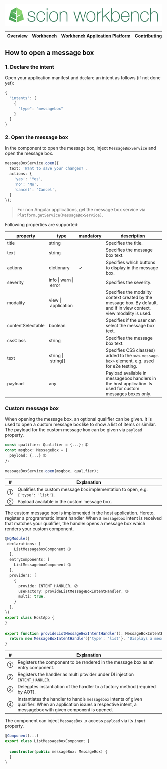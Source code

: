![SCION Workbench](/resources/site/logo/scion-workbench-banner.png)

[Overview][menu-overview] | [Workbench][menu-workbench] | [Workbench&nbsp;Application&nbsp;Platform][menu-workbench-application-platform] | [Contributing][menu-contributing] | [Changelog][menu-changelog] | [Sponsoring][menu-sponsoring] | [Links][menu-links]
|---|---|---|---|---|---|---|

## How to open a message box

### 1. Declare the intent

Open your application manifest and declare an intent as follows (if not done yet):
  
```javascript
{
  "intents": [
    {
      "type": "messagebox"
    }
  ]
}
```

### 2. Open the message box

In the component to open the message box, inject `MessageBoxService` and open the message box.

```typescript 
messageBoxService.open({
  text: 'Want to save your changes?',
  actions: {
    'yes': 'Yes',
    'no': 'No',
    'cancel': 'Cancel',
  }
});

```
> For non Angular applications, get the message box service via `Platform.getService(MessageBoxService)`.

Following properties are supported:

|property|type|mandatory|description|
|-|-|-|-|
|title|string||Specifies the title.|
|text|string||Specifies the message box text.|
|actions|dictionary|✓|Specifies which buttons to display in the message box.|
|severity|info&nbsp;\|&nbsp;warn&nbsp;\|&nbsp;error||Specifies the severity.|
|modality|view&nbsp;\|&nbsp;application||Specifies the modality context created by the message box. By default, and if in view context, view modality is used.|
|contentSelectable|boolean||Specifies if the user can select the message box text.|
|cssClass|string||Specifies the message box text.|
|text|string&nbsp;\|&nbsp;string[]||Specifies CSS class(es) added to the  `<wb-message-box>` element, e.g. used for e2e testing.|
|payload|any||Payload available in messagebox handlers in the host application. Is used for custom messages boxes only.|

### Custom message box

When opening the message box, an optional qualifier can be given. It is used to open a custom message box like to show a list of items or similar. The payload for the custom message box can be given via `payload` property.

```typescript
const qualifier: Qualifier = {...}; ➀
const msgbox: MessageBox = {
  payload: {...} ➁
}:

messageBoxService.open(msgbox, qualifier);
```
|#|Explanation|
|-|-|
|➀|Qualifies the custom message box implementation to open, e.g. `{'type': 'list'}`.|
|➁|Payload available in the custom message box.|


The custom message box is implemented in the host application. Hereto, register a programmatic intent handler. When a `messagebox` intent is received that matches your qualifier, the handler opens a message box which renders your custom component.

```typescript
@NgModule({
 declarations: [
    ListMessageboxComponent ➀
  ],
  entryComponents: [
    ListMessageboxComponent ➀
  ],
  providers: [
    {
      provide: INTENT_HANDLER, ➁
      useFactory: provideListMessageBoxIntentHandler, ➂
      multi: true,
    }
  ],
})
export class HostApp {
}

export function provideListMessageBoxIntentHandler(): MessageBoxIntentHandler { ➃
  return new MessageBoxIntentHandler({'type': 'list'}, 'Displays a messagebox with list content to the user.', ListMessageboxComponent);
}

```
|#|Explanation|
|-|-|
|➀|Registers the component to be rendered in the message box as an entry component.|
|➁|Registers the handler as multi provider under DI injection `INTENT_HANDLER`.|
|➂|Delegates instantiation of the handler to a factory method (required by AOT).|
|➃|Instantiates the handler to handle `messagebox` intents of given qualifier. When an application issues a respective intent, a messagebox with given component is opened.|

The component can inject `MessageBox` to access `payload` via its `input` property.

```typescript
@Component(...)
export class ListMessageboxComponent {

  constructor(public messageBox: MessageBox) {
  }
}
```

[menu-overview]: /README.md
[menu-workbench]: /resources/site/workbench.md
[menu-workbench-application-platform]: /resources/site/workbench-application-platform.md
[menu-contributing]: /CONTRIBUTING.md
[menu-changelog]: /resources/site/changelog.md
[menu-sponsoring]: /resources/site/sponsors.md
[menu-links]: /resources/site/links.md
